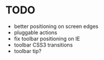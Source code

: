 # TODO

* better positioning on screen edges
* pluggable actions
* fix toolbar positioning on IE
* toolbar CSS3 transitions
* toolbar tip?
